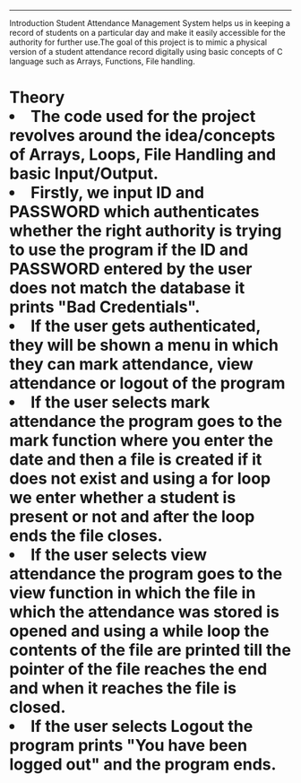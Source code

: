<hr>Introduction
Student Attendance Management System helps us in keeping a record of students on a particular day and make it easily accessible for the authority for further use.​
The goal of this project is to mimic a physical version of a student attendance record digitally using basic concepts of C language such as Arrays, Functions, File handling.

<h1>Theory
<li>The code used for the project revolves around the idea/concepts of Arrays, Loops, File Handling and basic Input/Output.​</li>
<li>Firstly, we input ID and PASSWORD which authenticates whether the right authority is trying to use the program if the ID and PASSWORD entered by the user does not match the database it prints "Bad Credentials".​</li>
<li>If the user gets authenticated, they will be shown a menu in which they can mark attendance, view attendance or logout of the program​</li>
<li>If the user selects mark attendance the program goes to the mark function where you enter the date and then a file is created if it does not exist and using a for loop we enter whether a student is present or not and after the loop ends the file closes.​</li>
<li>If the user selects view attendance the program goes to the view function in which the file in which the attendance was stored is opened and using a while loop the contents of the file are printed till the pointer of the file reaches the end and when it reaches the file is closed.​</li>
<li>If the user selects Logout the program prints "You have been logged out" and the program ends.
